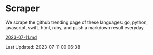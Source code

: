 # Scraper

We scrape the github trending page of these languages: go, python, javascript, swift, html, ruby, and push a markdown result everyday.

[2023-07-11.md](https://github.com/henson/Scraper/blob/master/2023-07-11.md)

Last Updated: 2023-07-11 00:06:38